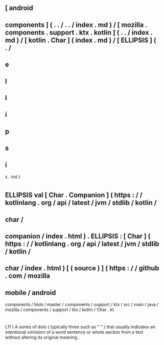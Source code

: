 [
android
-
components
]
(
.
.
/
.
.
/
index
.
md
)
/
[
mozilla
.
components
.
support
.
ktx
.
kotlin
]
(
.
.
/
index
.
md
)
/
[
kotlin
.
Char
]
(
index
.
md
)
/
[
ELLIPSIS
]
(
.
/
-
e
-
l
-
l
-
i
-
p
-
s
-
i
-
s
.
md
)
#
ELLIPSIS
val
[
Char
.
Companion
]
(
https
:
/
/
kotlinlang
.
org
/
api
/
latest
/
jvm
/
stdlib
/
kotlin
/
-
char
/
-
companion
/
index
.
html
)
.
ELLIPSIS
:
[
Char
]
(
https
:
/
/
kotlinlang
.
org
/
api
/
latest
/
jvm
/
stdlib
/
kotlin
/
-
char
/
index
.
html
)
[
(
source
)
]
(
https
:
/
/
github
.
com
/
mozilla
-
mobile
/
android
-
components
/
blob
/
master
/
components
/
support
/
ktx
/
src
/
main
/
java
/
mozilla
/
components
/
support
/
ktx
/
kotlin
/
Char
.
kt
#
L11
)
A
series
of
dots
(
typically
three
such
as
"
"
)
that
usually
indicates
an
intentional
omission
of
a
word
sentence
or
whole
section
from
a
text
without
altering
its
original
meaning
.

